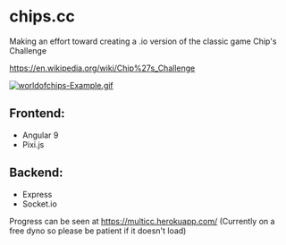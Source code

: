 # chips.cc
Making an effort toward creating a .io version of the classic game Chip's Challenge

https://en.wikipedia.org/wiki/Chip%27s_Challenge

[![worldofchips-Example.gif](https://i.postimg.cc/ryjk5LWr/worldofchips-Example.gif)](https://postimg.cc/ThKFXFtd)

## Frontend:
* Angular 9
* Pixi.js
## Backend:
* Express
* Socket.io

Progress can be seen at https://multicc.herokuapp.com/
(Currently on a free dyno so please be patient if it doesn't load)
